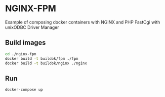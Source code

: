 # NGINX-FPM

Example of composing docker containers with NGINX and PHP FastCgi with unixODBC Driver Manager

## Build images
``` bash
cd ./nginx-fpm
docker build -t buildok/fpm ./fpm
docker build -t buildok/nginx ./nginx
```

## Run
``` bash
docker-compose up
```